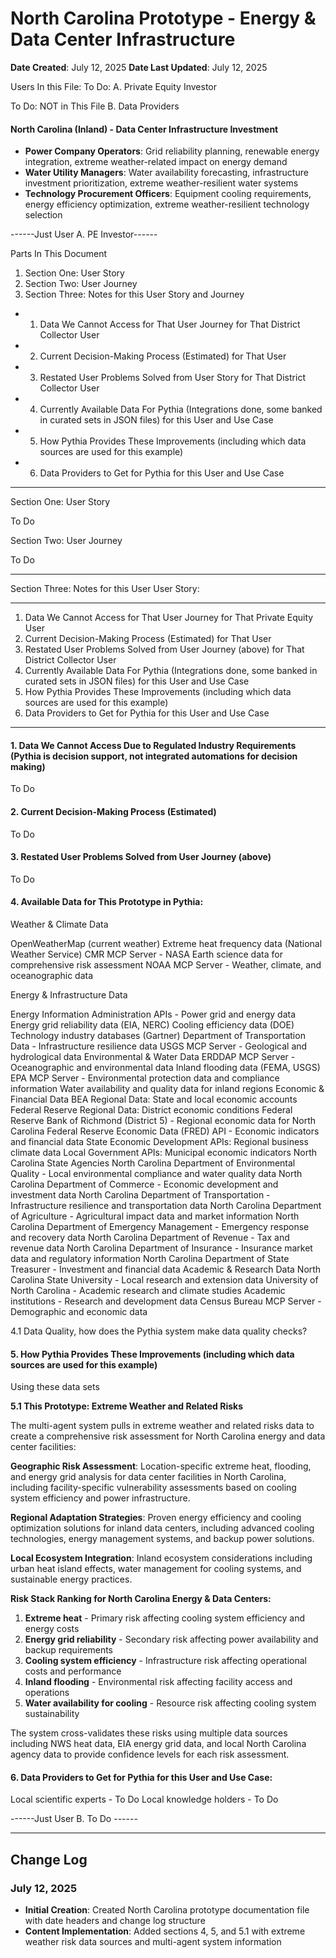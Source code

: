 # North Carolina Prototype - Energy & Data Center Infrastructure

**Date Created**: July 12, 2025
**Date Last Updated**: July 12, 2025

Users In this File:
To Do: 
A. Private Equity Investor 

To Do: NOT in This File 
B. Data Providers



#### **North Carolina (Inland) - Data Center Infrastructure Investment**
- **Power Company Operators**: Grid reliability planning, renewable energy integration, extreme weather-related impact on energy demand
- **Water Utility Managers**: Water availability forecasting, infrastructure investment prioritization, extreme weather-resilient water systems
- **Technology Procurement Officers**: Equipment cooling requirements, energy efficiency optimization, extreme weather-resilient technology selection

------Just User A. PE Investor------

Parts In This Document
1. Section One: User Story
2. Section Two: User Journey
3. Section Three: Notes for this User Story and Journey
- 1.  Data We Cannot Access for That User Journey for That District Collector User 
- 2.  Current Decision-Making Process (Estimated) for That User
- 3.  Restated User Problems Solved from User Story for That District Collector User
- 4. Currently Available Data For Pythia (Integrations done, some banked in curated sets in JSON files) for this User and Use Case
- 5. How Pythia Provides These Improvements (including which data sources are used for this example)
- 6. Data Providers to Get for Pythia for this User and Use Case

---

Section One: User Story

To Do

Section Two: User Journey

To Do

_____
Section Three: Notes for this User User Story: 
_____

1.  Data We Cannot Access for That User Journey for That Private Equity User 
2.  Current Decision-Making Process (Estimated) for That User
3.  Restated User Problems Solved from User Journey (above) for That District Collector User
4. Currently Available Data For Pythia (Integrations done, some banked in curated sets in JSON files) for this User and Use Case
5. How Pythia Provides These Improvements (including which data sources are used for this example)
6. Data Providers to Get for Pythia for this User and Use Case

*****

#### 1.  Data We Cannot Access Due to Regulated Industry Requirements (Pythia is decision support, not integrated automations for decision making)
To Do

#### 2.  Current Decision-Making Process (Estimated) 
To Do

#### 3.  Restated User Problems Solved from User Journey (above)
To Do

#### 4. Available Data for This Prototype in Pythia:

Weather & Climate Data

OpenWeatherMap (current weather)
Extreme heat frequency data (National Weather Service)
CMR MCP Server - NASA Earth science data for comprehensive risk assessment
NOAA MCP Server - Weather, climate, and oceanographic data

Energy & Infrastructure Data

Energy Information Administration APIs - Power grid and energy data
Energy grid reliability data (EIA, NERC)
Cooling efficiency data (DOE)
Technology industry databases (Gartner)
Department of Transportation Data - Infrastructure resilience data
USGS MCP Server - Geological and hydrological data
Environmental & Water Data
ERDDAP MCP Server - Oceanographic and environmental data
Inland flooding data (FEMA, USGS)
EPA MCP Server - Environmental protection data and compliance information
Water availability and quality data for inland regions
Economic & Financial Data
BEA Regional Data: State and local economic accounts
Federal Reserve Regional Data: District economic conditions
Federal Reserve Bank of Richmond (District 5) - Regional economic data for North Carolina
Federal Reserve Economic Data (FRED) API - Economic indicators and financial data
State Economic Development APIs: Regional business climate data
Local Government APIs: Municipal economic indicators
North Carolina State Agencies
North Carolina Department of Environmental Quality - Local environmental compliance and water quality data
North Carolina Department of Commerce - Economic development and investment data
North Carolina Department of Transportation - Infrastructure resilience and transportation data
North Carolina Department of Agriculture - Agricultural impact data and market information
North Carolina Department of Emergency Management - Emergency response and recovery data
North Carolina Department of Revenue - Tax and revenue data
North Carolina Department of Insurance - Insurance market data and regulatory information
North Carolina Department of State Treasurer - Investment and financial data
Academic & Research Data
North Carolina State University - Local research and extension data
University of North Carolina - Academic research and climate studies
Academic institutions - Research and development data
Census Bureau MCP Server - Demographic and economic data

4.1 Data Quality, how does the Pythia system make data quality checks?  

#### 5. How Pythia Provides These Improvements (including which data sources are used for this example)
Using these data sets

**5.1 This Prototype: Extreme Weather and Related Risks**

The multi-agent system pulls in extreme weather and related risks data to create a comprehensive risk assessment for North Carolina energy and data center facilities:

**Geographic Risk Assessment**: Location-specific extreme heat, flooding, and energy grid analysis for data center facilities in North Carolina, including facility-specific vulnerability assessments based on cooling system efficiency and power infrastructure.

**Regional Adaptation Strategies**: Proven energy efficiency and cooling optimization solutions for inland data centers, including advanced cooling technologies, energy management systems, and backup power solutions.

**Local Ecosystem Integration**: Inland ecosystem considerations including urban heat island effects, water management for cooling systems, and sustainable energy practices.

**Risk Stack Ranking for North Carolina Energy & Data Centers:**
1. **Extreme heat** - Primary risk affecting cooling system efficiency and energy costs
2. **Energy grid reliability** - Secondary risk affecting power availability and backup requirements
3. **Cooling system efficiency** - Infrastructure risk affecting operational costs and performance
4. **Inland flooding** - Environmental risk affecting facility access and operations
5. **Water availability for cooling** - Resource risk affecting cooling system sustainability

The system cross-validates these risks using multiple data sources including NWS heat data, EIA energy grid data, and local North Carolina agency data to provide confidence levels for each risk assessment.

#### 6. Data Providers to Get for Pythia for this User and Use Case:
Local scientific experts - To Do
Local knowledge holders - To Do


------Just User B. To Do ------

---

## Change Log

### **July 12, 2025**
- **Initial Creation**: Created North Carolina prototype documentation file with date headers and change log structure
- **Content Implementation**: Added sections 4, 5, and 5.1 with extreme weather risk data sources and multi-agent system information 